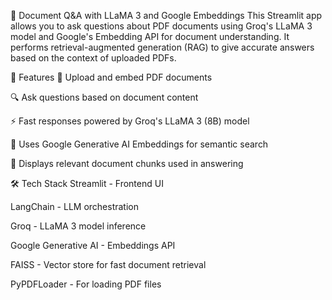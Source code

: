 🧠 Document Q&A with LLaMA 3 and Google Embeddings
This Streamlit app allows you to ask questions about PDF documents using Groq's LLaMA 3 model and Google's Embedding API for document understanding. It performs retrieval-augmented generation (RAG) to give accurate answers based on the context of uploaded PDFs.

🚀 Features
📄 Upload and embed PDF documents

🔍 Ask questions based on document content

⚡ Fast responses powered by Groq's LLaMA 3 (8B) model

🧠 Uses Google Generative AI Embeddings for semantic search

🧾 Displays relevant document chunks used in answering

🛠️ Tech Stack
Streamlit - Frontend UI

LangChain - LLM orchestration

Groq - LLaMA 3 model inference

Google Generative AI - Embeddings API

FAISS - Vector store for fast document retrieval

PyPDFLoader - For loading PDF files
